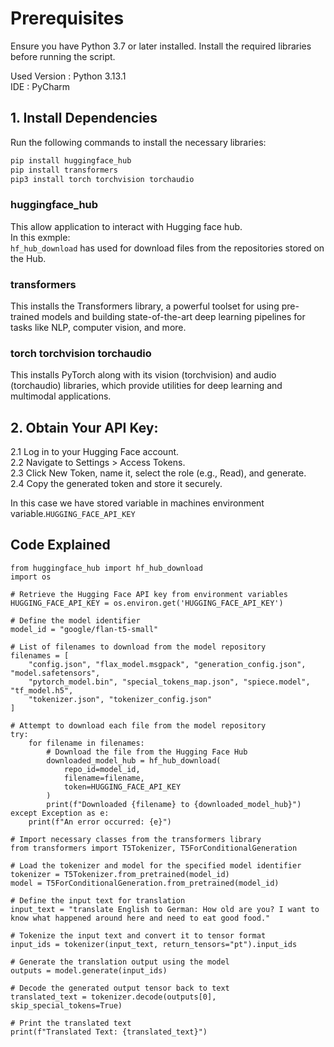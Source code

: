 # Prerequisites

Ensure you have Python 3.7 or later installed. Install the required libraries before running the script.

Used Version : Python 3.13.1    
IDE : PyCharm

## 1. Install Dependencies
Run the following commands to install the necessary libraries:
```bash
pip install huggingface_hub
pip install transformers
pip3 install torch torchvision torchaudio
```
### huggingface_hub
This allow application to interact with Hugging face hub.   
In this exmple:     
    ```hf_hub_download``` has used for download files from the repositories stored on the Hub. 

### transformers

This installs the Transformers library, a powerful toolset for using pre-trained models and building state-of-the-art deep learning pipelines for tasks like NLP, computer vision, and more.

### torch torchvision torchaudio

This installs PyTorch along with its vision (torchvision) and audio (torchaudio) libraries, which provide utilities for deep learning and multimodal applications.

## 2. Obtain Your API Key:

2.1 Log in to your Hugging Face account.    
2.2 Navigate to Settings > Access Tokens.   
2.3 Click New Token, name it, select the role (e.g., Read), and generate.   
2.4 Copy the generated token and store it securely.

In this case we have stored variable in machines environment variable.```HUGGING_FACE_API_KEY```

## Code Explained
```
from huggingface_hub import hf_hub_download
import os

# Retrieve the Hugging Face API key from environment variables
HUGGING_FACE_API_KEY = os.environ.get('HUGGING_FACE_API_KEY')

# Define the model identifier
model_id = "google/flan-t5-small"

# List of filenames to download from the model repository
filenames = [
    "config.json", "flax_model.msgpack", "generation_config.json", "model.safetensors",
    "pytorch_model.bin", "special_tokens_map.json", "spiece.model", "tf_model.h5",
    "tokenizer.json", "tokenizer_config.json"
]

# Attempt to download each file from the model repository
try:
    for filename in filenames:
        # Download the file from the Hugging Face Hub
        downloaded_model_hub = hf_hub_download(
            repo_id=model_id,
            filename=filename,
            token=HUGGING_FACE_API_KEY
        )
        print(f"Downloaded {filename} to {downloaded_model_hub}")
except Exception as e:
    print(f"An error occurred: {e}")

# Import necessary classes from the transformers library
from transformers import T5Tokenizer, T5ForConditionalGeneration

# Load the tokenizer and model for the specified model identifier
tokenizer = T5Tokenizer.from_pretrained(model_id)
model = T5ForConditionalGeneration.from_pretrained(model_id)

# Define the input text for translation
input_text = "translate English to German: How old are you? I want to know what happened around here and need to eat good food."

# Tokenize the input text and convert it to tensor format
input_ids = tokenizer(input_text, return_tensors="pt").input_ids

# Generate the translation output using the model
outputs = model.generate(input_ids)

# Decode the generated output tensor back to text
translated_text = tokenizer.decode(outputs[0], skip_special_tokens=True)

# Print the translated text
print(f"Translated Text: {translated_text}")

```
